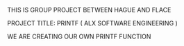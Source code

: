 THIS IS  GROUP PROJECT BETWEEN HAGUE AND FLACE

PROJECT TITLE: PRINTF ( ALX SOFTWARE ENGINEERING )

WE ARE CREATING OUR OWN PRINTF FUNCTION


